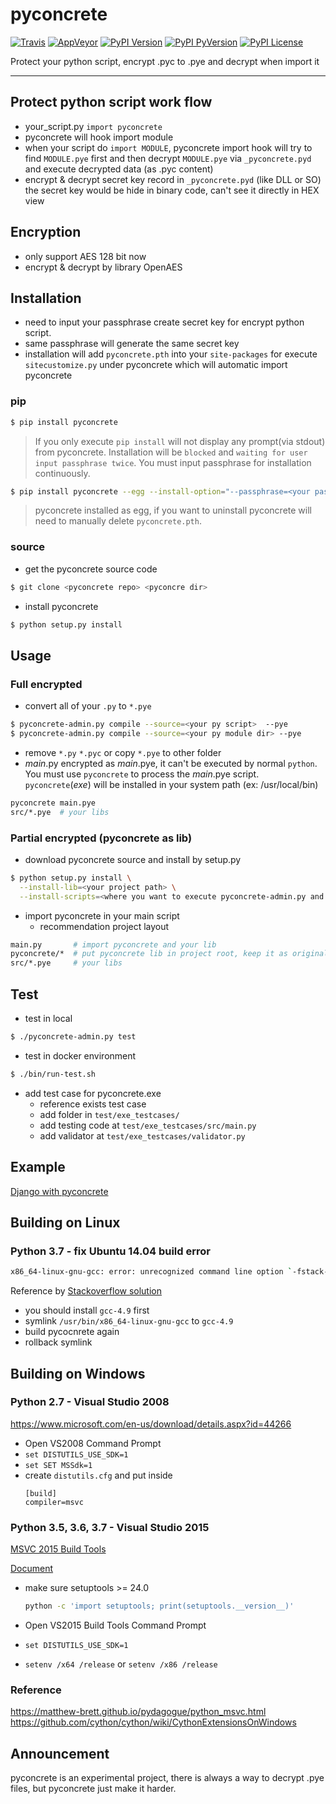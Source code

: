 pyconcrete
==============
[![Travis](https://img.shields.io/travis/Falldog/pyconcrete.svg?label=travis)](https://travis-ci.org/Falldog/pyconcrete)
[![AppVeyor](https://img.shields.io/appveyor/ci/Falldog/pyconcrete.svg?label=appveyor)](https://ci.appveyor.com/project/Falldog/pyconcrete)
[![PyPI Version](https://img.shields.io/pypi/v/pyconcrete.svg)](https://pypi.python.org/pypi/pyconcrete)
[![PyPI PyVersion](https://img.shields.io/pypi/pyversions/pyconcrete.svg)](https://pypi.python.org/pypi/pyconcrete)
[![PyPI License](https://img.shields.io/pypi/l/pyconcrete.svg)](https://pypi.python.org/pypi/pyconcrete)

Protect your python script, encrypt .pyc to .pye and decrypt when import it

--------------


Protect python script work flow
--------------
* your_script.py `import pyconcrete`
* pyconcrete will hook import module
* when your script do `import MODULE`, pyconcrete import hook will try to find `MODULE.pye` first
  and then decrypt `MODULE.pye` via `_pyconcrete.pyd` and execute decrypted data (as .pyc content)
* encrypt & decrypt secret key record in `_pyconcrete.pyd` (like DLL or SO)
  the secret key would be hide in binary code, can't see it directly in HEX view


Encryption
--------------
* only support AES 128 bit now
* encrypt & decrypt by library OpenAES


Installation
--------------
  * need to input your passphrase create secret key for encrypt python script.
  * same passphrase will generate the same secret key
  * installation will add `pyconcrete.pth` into your `site-packages` for execute `sitecustomize.py` under pyconcrete which will automatic import pyconcrete

### pip
```sh
$ pip install pyconcrete
```
  > If you only execute `pip install` will not display any prompt(via stdout) from pyconcrete. 
  > Installation will be `blocked` and `waiting for user input passphrase twice`.
  > You must input passphrase for installation continuously.

```sh
$ pip install pyconcrete --egg --install-option="--passphrase=<your passphrase>"
```
  > pyconcrete installed as egg, if you want to uninstall pyconcrete will need to manually delete `pyconcrete.pth`.
  
### source
* get the pyconcrete source code
```sh
$ git clone <pyconcrete repo> <pyconcre dir>
```

* install pyconcrete
```sh
$ python setup.py install
```


Usage
--------------

### Full encrypted
* convert all of your `.py` to `*.pye`
```sh
$ pyconcrete-admin.py compile --source=<your py script>  --pye
$ pyconcrete-admin.py compile --source=<your py module dir> --pye
```

* remove `*.py` `*.pyc` or copy `*.pye` to other folder
* *main*.py encrypted as *main*.pye, it can't be executed by normal `python`. 
You must use `pyconcrete` to process the *main*.pye script. 
`pyconcrete`(*exe*) will be installed in your system path (ex: /usr/local/bin)

```sh
pyconcrete main.pye
src/*.pye  # your libs
```


### Partial encrypted (pyconcrete as lib)
* download pyconcrete source and install by setup.py
```sh
$ python setup.py install \
  --install-lib=<your project path> \
  --install-scripts=<where you want to execute pyconcrete-admin.py and pyconcrete(exe)>
```

* import pyconcrete in your main script
  * recommendation project layout
```sh
main.py       # import pyconcrete and your lib
pyconcrete/*  # put pyconcrete lib in project root, keep it as original files
src/*.pye     # your libs
```


Test
--------------
* test in local
```sh
$ ./pyconcrete-admin.py test
```

* test in docker environment
```sh
$ ./bin/run-test.sh
```

* add test case for pyconcrete.exe
  * reference exists test case
  * add folder in `test/exe_testcases/`
  * add testing code at `test/exe_testcases/src/main.py`
  * add validator at `test/exe_testcases/validator.py`

Example
--------------

[Django with pyconcrete](example/django)



Building on Linux
--------------

### Python 3.7 - fix Ubuntu 14.04 build error
```bash
x86_64-linux-gnu-gcc: error: unrecognized command line option `-fstack-protector-strong`
```
Reference by [Stackoverflow solution](https://stackoverflow.com/questions/27182042/pip-error-unrecognized-command-line-option-fstack-protector-strong)
* you should install `gcc-4.9` first
* symlink `/usr/bin/x86_64-linux-gnu-gcc` to `gcc-4.9`
* build pycocnrete again
* rollback symlink


Building on Windows
--------------

### Python 2.7 - Visual Studio 2008
https://www.microsoft.com/en-us/download/details.aspx?id=44266

* Open VS2008 Command Prompt
* `set DISTUTILS_USE_SDK=1`
* `set SET MSSdk=1`
* create `distutils.cfg` and put inside
    ```text
    [build]
    compiler=msvc
    ```

### Python 3.5, 3.6, 3.7 - Visual Studio 2015

[MSVC 2015 Build Tools](http://landinghub.visualstudio.com/visual-cpp-build-tools)

[Document](https://matthew-brett.github.io/pydagogue/python_msvc.html#python-3-5-3-6)

* make sure setuptools >= 24.0
    ```sh
    python -c 'import setuptools; print(setuptools.__version__)'
    ```

* Open VS2015 Build Tools Command Prompt
* `set DISTUTILS_USE_SDK=1 `
* `setenv /x64 /release`  or `setenv /x86 /release`


### Reference
https://matthew-brett.github.io/pydagogue/python_msvc.html
https://github.com/cython/cython/wiki/CythonExtensionsOnWindows


Announcement
--------------
pyconcrete is an experimental project, there is always a way to decrypt .pye files, but pyconcrete just make it harder.

